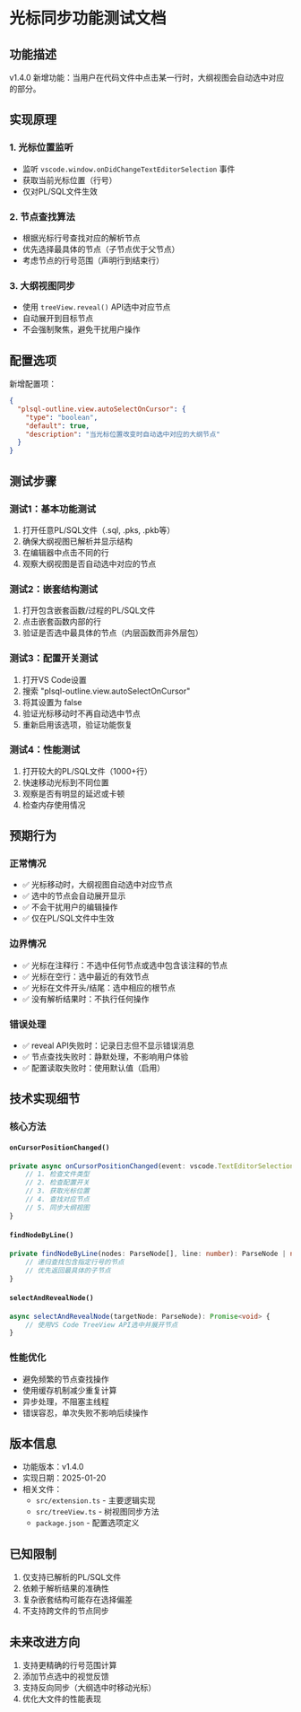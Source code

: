 # 光标同步功能测试文档

## 功能描述
v1.4.0 新增功能：当用户在代码文件中点击某一行时，大纲视图会自动选中对应的部分。

## 实现原理

### 1. 光标位置监听
- 监听 `vscode.window.onDidChangeTextEditorSelection` 事件
- 获取当前光标位置（行号）
- 仅对PL/SQL文件生效

### 2. 节点查找算法
- 根据光标行号查找对应的解析节点
- 优先选择最具体的节点（子节点优于父节点）
- 考虑节点的行号范围（声明行到结束行）

### 3. 大纲视图同步
- 使用 `treeView.reveal()` API选中对应节点
- 自动展开到目标节点
- 不会强制聚焦，避免干扰用户操作

## 配置选项

新增配置项：
```json
{
  "plsql-outline.view.autoSelectOnCursor": {
    "type": "boolean",
    "default": true,
    "description": "当光标位置改变时自动选中对应的大纲节点"
  }
}
```

## 测试步骤

### 测试1：基本功能测试
1. 打开任意PL/SQL文件（.sql, .pks, .pkb等）
2. 确保大纲视图已解析并显示结构
3. 在编辑器中点击不同的行
4. 观察大纲视图是否自动选中对应的节点

### 测试2：嵌套结构测试
1. 打开包含嵌套函数/过程的PL/SQL文件
2. 点击嵌套函数内部的行
3. 验证是否选中最具体的节点（内层函数而非外层包）

### 测试3：配置开关测试
1. 打开VS Code设置
2. 搜索 "plsql-outline.view.autoSelectOnCursor"
3. 将其设置为 false
4. 验证光标移动时不再自动选中节点
5. 重新启用该选项，验证功能恢复

### 测试4：性能测试
1. 打开较大的PL/SQL文件（1000+行）
2. 快速移动光标到不同位置
3. 观察是否有明显的延迟或卡顿
4. 检查内存使用情况

## 预期行为

### 正常情况
- ✅ 光标移动时，大纲视图自动选中对应节点
- ✅ 选中的节点会自动展开显示
- ✅ 不会干扰用户的编辑操作
- ✅ 仅在PL/SQL文件中生效

### 边界情况
- ✅ 光标在注释行：不选中任何节点或选中包含该注释的节点
- ✅ 光标在空行：选中最近的有效节点
- ✅ 光标在文件开头/结尾：选中相应的根节点
- ✅ 没有解析结果时：不执行任何操作

### 错误处理
- ✅ reveal API失败时：记录日志但不显示错误消息
- ✅ 节点查找失败时：静默处理，不影响用户体验
- ✅ 配置读取失败时：使用默认值（启用）

## 技术实现细节

### 核心方法

#### `onCursorPositionChanged()`
```typescript
private async onCursorPositionChanged(event: vscode.TextEditorSelectionChangeEvent): Promise<void> {
    // 1. 检查文件类型
    // 2. 检查配置开关
    // 3. 获取光标位置
    // 4. 查找对应节点
    // 5. 同步大纲视图
}
```

#### `findNodeByLine()`
```typescript
private findNodeByLine(nodes: ParseNode[], line: number): ParseNode | null {
    // 递归查找包含指定行号的节点
    // 优先返回最具体的子节点
}
```

#### `selectAndRevealNode()`
```typescript
async selectAndRevealNode(targetNode: ParseNode): Promise<void> {
    // 使用VS Code TreeView API选中并展开节点
}
```

### 性能优化
- 避免频繁的节点查找操作
- 使用缓存机制减少重复计算
- 异步处理，不阻塞主线程
- 错误容忍，单次失败不影响后续操作

## 版本信息
- 功能版本：v1.4.0
- 实现日期：2025-01-20
- 相关文件：
  - `src/extension.ts` - 主要逻辑实现
  - `src/treeView.ts` - 树视图同步方法
  - `package.json` - 配置选项定义

## 已知限制
1. 仅支持已解析的PL/SQL文件
2. 依赖于解析结果的准确性
3. 复杂嵌套结构可能存在选择偏差
4. 不支持跨文件的节点同步

## 未来改进方向
1. 支持更精确的行号范围计算
2. 添加节点选中的视觉反馈
3. 支持反向同步（大纲选中时移动光标）
4. 优化大文件的性能表现
